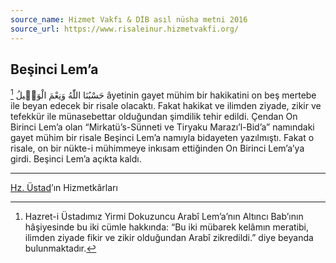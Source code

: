 ```yaml
---
source_name: Hizmet Vakfı & DİB asıl nüsha metni 2016
source_url: https://www.risaleinur.hizmetvakfi.org/
---
```

## Beşinci Lem’a
[^hâşiye1] <span class="arabic" dir="rtl">حَسْبُنَا اللّٰهُ وَنِعْمَ الْوَكٖيلُ</span> âyetinin gayet mühim bir hakikatini on beş mertebe ile beyan edecek bir risale olacaktı. Fakat hakikat ve ilimden ziyade, zikir ve tefekkür ile münasebettar olduğundan şimdilik tehir edildi. Çendan On Birinci Lem’a olan “Mirkatü’s-Sünneti ve Tiryaku Marazı’l-Bid’a” namındaki gayet mühim bir risale Beşinci Lem’a namıyla bidayeten yazılmıştı. Fakat o risale, on bir nükte-i mühimmeye inkısam ettiğinden On Birinci Lem’a’ya girdi. Beşinci Lem’a açıkta kaldı.

***

[^hâşiye1]: Hazret-i Üstadımız Yirmi Dokuzuncu Arabî Lem’a’nın Altıncı Bab’ının hâşiyesinde bu iki cümle hakkında: “Bu iki mübarek kelâmın meratibi, ilimden ziyade fikir ve zikir olduğundan Arabî zikredildi.” diye beyanda bulunmaktadır.

<u>Hz. Üstad</u>’ın Hizmetkârları

